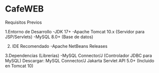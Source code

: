 # CafeWEB

Requisitos Previos

1.Entorno de Desarrollo
-JDK 17+
-Apache Tomcat 10.x (Servidor para JSP/Servlets)
-MySQL 8.0+ (Base de datos)

2. IDE Recomendado
-Apache NetBeans Releases

3.Dependencias (Librerías)
-MySQL Connector/J (Controlador JDBC para MySQL)
Descargar: MySQL Connector/J
Jakarta Servlet API 5.0+ (Incluido en Tomcat 10)
